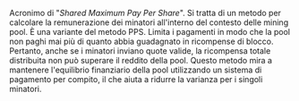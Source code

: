 Acronimo di "*Shared Maximum Pay Per Share*". Si tratta di un metodo per calcolare la remunerazione dei minatori all'interno del contesto delle mining pool. È una variante del metodo PPS. Limita i pagamenti in modo che la pool non paghi mai più di quanto abbia guadagnato in ricompense di blocco. Pertanto, anche se i minatori inviano quote valide, la ricompensa totale distribuita non può superare il reddito della pool. Questo metodo mira a mantenere l'equilibrio finanziario della pool utilizzando un sistema di pagamento per compito, il che aiuta a ridurre la varianza per i singoli minatori.